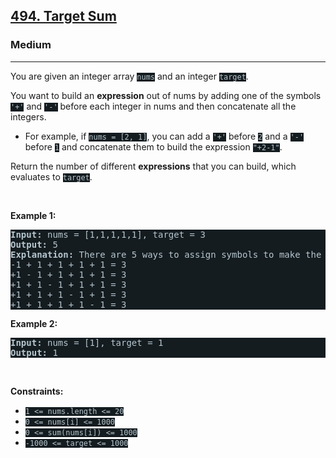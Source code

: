 <h2><a href="https://leetcode.com/problems/target-sum/">494. Target Sum</a></h2><h3>Medium</h3><hr><div><p>You are given an integer array <code style="background-color: rgb(20, 28, 32) !important; color: rgb(183, 198, 205) !important;">nums</code> and an integer <code style="background-color: rgb(20, 28, 32) !important; color: rgb(183, 198, 205) !important;">target</code>.</p>

<p>You want to build an <strong>expression</strong> out of nums by adding one of the symbols <code style="background-color: rgb(20, 28, 32) !important; color: rgb(183, 198, 205) !important;">'+'</code> and <code style="background-color: rgb(20, 28, 32) !important; color: rgb(183, 198, 205) !important;">'-'</code> before each integer in nums and then concatenate all the integers.</p>

<ul>
	<li>For example, if <code style="background-color: rgb(20, 28, 32) !important; color: rgb(183, 198, 205) !important;">nums = [2, 1]</code>, you can add a <code style="background-color: rgb(20, 28, 32) !important; color: rgb(183, 198, 205) !important;">'+'</code> before <code style="background-color: rgb(20, 28, 32) !important; color: rgb(183, 198, 205) !important;">2</code> and a <code style="background-color: rgb(20, 28, 32) !important; color: rgb(183, 198, 205) !important;">'-'</code> before <code style="background-color: rgb(20, 28, 32) !important; color: rgb(183, 198, 205) !important;">1</code> and concatenate them to build the expression <code style="background-color: rgb(20, 28, 32) !important; color: rgb(183, 198, 205) !important;">"+2-1"</code>.</li>
</ul>

<p>Return the number of different <strong>expressions</strong> that you can build, which evaluates to <code style="background-color: rgb(20, 28, 32) !important; color: rgb(183, 198, 205) !important;">target</code>.</p>

<p>&nbsp;</p>
<p><strong>Example 1:</strong></p>

<pre style="background-color: rgb(20, 28, 32) !important; color: rgb(182, 198, 206) !important;"><strong>Input:</strong> nums = [1,1,1,1,1], target = 3
<strong>Output:</strong> 5
<strong>Explanation:</strong> There are 5 ways to assign symbols to make the sum of nums be target 3.
-1 + 1 + 1 + 1 + 1 = 3
+1 - 1 + 1 + 1 + 1 = 3
+1 + 1 - 1 + 1 + 1 = 3
+1 + 1 + 1 - 1 + 1 = 3
+1 + 1 + 1 + 1 - 1 = 3
</pre>

<p><strong>Example 2:</strong></p>

<pre style="background-color: rgb(20, 28, 32) !important; color: rgb(182, 198, 206) !important;"><strong>Input:</strong> nums = [1], target = 1
<strong>Output:</strong> 1
</pre>

<p>&nbsp;</p>
<p><strong>Constraints:</strong></p>

<ul>
	<li><code style="background-color: rgb(20, 28, 32) !important; color: rgb(183, 198, 205) !important;">1 &lt;= nums.length &lt;= 20</code></li>
	<li><code style="background-color: rgb(20, 28, 32) !important; color: rgb(183, 198, 205) !important;">0 &lt;= nums[i] &lt;= 1000</code></li>
	<li><code style="background-color: rgb(20, 28, 32) !important; color: rgb(183, 198, 205) !important;">0 &lt;= sum(nums[i]) &lt;= 1000</code></li>
	<li><code style="background-color: rgb(20, 28, 32) !important; color: rgb(183, 198, 205) !important;">-1000 &lt;= target &lt;= 1000</code></li>
</ul>
</div>